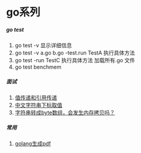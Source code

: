# go系列

##### go test

1. go test -v 显示详细信息
2. go test -v a.go b.go -test.run TestA 执行具体方法
3. go test -run TestC  执行具体方法 加载所有.go 文件 
4. go test benchmem

##### 面试
1. [值传递和引用传递](https://github.com/bw1032/gogo/blob/main/interview/a.go) 
2. [中文字符串下标取值](https://github.com/bw1032/gogo/blob/main/interview/b.go) 
3. [字符串转成byte数组，会发生内存拷贝吗？](https://www.jianshu.com/p/e45f2a69f0aa)

##### 常用
1. [golang生成pdf](https://github.com/bw1032/gogo/blob/main/tool/pdf.go) 
